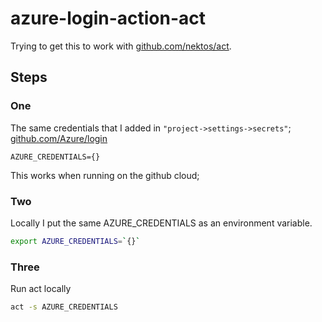 # azure-login-action-act

Trying to get this to work with [github.com/nektos/act](https://github.com/nektos/act).  

## Steps
### One  
The same credentials that I added in `"project->settings->secrets"`;  
[github.com/Azure/login](https://github.com/Azure/login)  

```
AZURE_CREDENTIALS={}
```
This works when running on the github cloud;

### Two  
Locally I put the same AZURE_CREDENTIALS as an environment variable.  
```bash
export AZURE_CREDENTIALS=`{}`
```
### Three 
Run act locally
```bash
act -s AZURE_CREDENTIALS
```  
 

